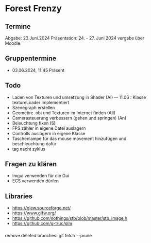 # Forest Frenzy 

## Termine

Abgabe:  23.Juni.2024
Präsentation: 24. - 27. Juni 2024 vergabe über Moodle

## Gruppentermine

- 03.06.2024, 11:45 Präsent 

## Todo

- Laden von Texturen und umsetzung in Shader (Al)
-- 11.06 : Klasse textureLoader implementiert
- Szenegraph erstellen 
- Geometire .obj und Texturen im Internet finden (All)
- Camerasteuerung verbessern (gehen und springen) (An)
- Beleuchtung fixen (S)
- FPS zähler in eigene Datei auslagern
- Controlls auslagern in eigene Klasse
- Taschenlampe für das mouse movement hinzufügen und beschleuchtung dafür
- tag nacht zyklus 

## Fragen zu klären

- Imgui verwenden für die Gui
- ECS verwenden dürfen

## Libraries 

- https://glew.sourceforge.net/
- https://www.glfw.org/
- https://github.com/nothings/stb/blob/master/stb_image.h
- https://github.com/g-truc/glm

###
remove deleted branches: git fetch --prune 
